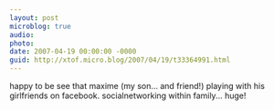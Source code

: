 ```yaml
---
layout: post
microblog: true
audio: 
photo: 
date: 2007-04-19 00:00:00 -0000
guid: http://xtof.micro.blog/2007/04/19/t33364991.html
---
```

happy to be see that maxime (my son... and friend!) playing with his girlfriends on facebook. socialnetworking within family... huge!

